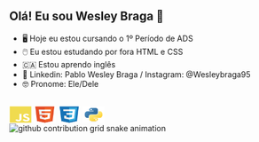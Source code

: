 ## Olá! Eu sou Wesley Braga 👋

- 🖥️ Hoje eu estou cursando o 1º Período de ADS
- 🖱️ Eu estou estudando por fora HTML e CSS 
- 🇨🇦 Estou aprendo inglês
- 📱 Linkedin: Pablo Wesley Braga / Instagram: @Wesleybraga95
- 🤓 Pronome: Ele/Dele
  
<div style="display: inline_block"><br>
  <img align="center" alt="Rafa-Js" height="30" width="40" src="https://raw.githubusercontent.com/devicons/devicon/master/icons/javascript/javascript-plain.svg">
  <img align="center" alt="Rafa-HTML" height="30" width="40" src="https://raw.githubusercontent.com/devicons/devicon/master/icons/html5/html5-original.svg">
  <img align="center" alt="Rafa-CSS" height="30" width="40" src="https://raw.githubusercontent.com/devicons/devicon/master/icons/css3/css3-original.svg">
  <img align="center" alt="Rafa-Python" height="30" width="40" src="https://raw.githubusercontent.com/devicons/devicon/master/icons/python/python-original.svg">
</div>

<picture align="center">
  <source media="(prefers-color-scheme: dark)" srcset="https://raw.githubusercontent.com/wesleybragadev95/wesleybragadev95/output/github-contribution-grid-snake-dark.svg">
  <source media="(prefers-color-scheme: light)" srcset="https://raw.githubusercontent.com/wesleybragadev95/wesleybragadev95/output/github-contribution-grid-snake-dark.svg">
  <img align="center" alt="github contribution grid snake animation" src="https://raw.githubusercontent.com/wesleybragadev95/wesleybagadev95/output/github-contribution-grid-snake.svg">
</picture>
